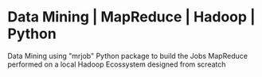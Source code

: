 # Data Mining | MapReduce | Hadoop | Python

Data Mining using "mrjob" Python package to build the Jobs MapReduce performed on a local Hadoop Ecossystem designed from screatch